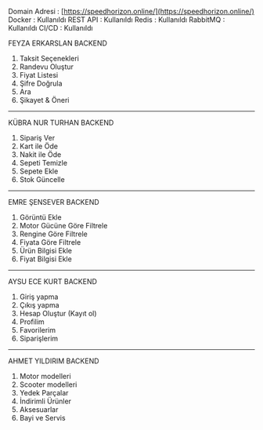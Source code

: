Domain Adresi : [https://speedhorizon.online/](https://speedhorizon.online/)                                                                              
Docker : Kullanıldı
REST API : Kullanıldı
Redis : Kullanıldı
RabbitMQ : Kullanıldı
CI/CD : Kullanıldı

FEYZA ERKARSLAN BACKEND
1. Taksit Seçenekleri  
2. Randevu Oluştur  
3. Fiyat Listesi  
4. Şifre Doğrula  
5. Ara  
6. Şikayet & Öneri
---------------------------------------------------------------------------------------------------------------------------------------------------------------------------------------------------------
KÜBRA NUR TURHAN BACKEND
1. Sipariş Ver  
2. Kart ile Öde  
3. Nakit ile Öde  
4. Sepeti Temizle  
5. Sepete Ekle  
6. Stok Güncelle  
---------------------------------------------------------------------------------------------------------------------------------------------------------------------------------------------------------
EMRE ŞENSEVER BACKEND 
1. Görüntü Ekle  
2. Motor Gücüne Göre Filtrele  
3. Rengine Göre Filtrele  
4. Fiyata Göre Filtrele  
5. Ürün Bilgisi Ekle  
6. Fiyat Bilgisi Ekle  
---------------------------------------------------------------------------------------------------------------------------------------------------------------------------------------------------------
AYSU ECE KURT BACKEND
1. Giriş yapma  
2. Çıkış yapma  
3. Hesap Oluştur (Kayıt ol)  
4. Profilim  
5. Favorilerim  
6. Siparişlerim  
---------------------------------------------------------------------------------------------------------------------------------------------------------------------------------------------------------
AHMET YILDIRIM BACKEND 
1. Motor modelleri  
2. Scooter modelleri  
3. Yedek Parçalar  
4. İndirimli Ürünler  
5. Aksesuarlar  
6. Bayi ve Servis
